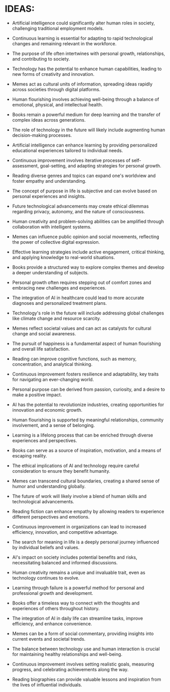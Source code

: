 # IDEAS:

- Artificial intelligence could significantly alter human roles in society, challenging traditional employment models.

- Continuous learning is essential for adapting to rapid technological changes and remaining relevant in the workforce.

- The purpose of life often intertwines with personal growth, relationships, and contributing to society.

- Technology has the potential to enhance human capabilities, leading to new forms of creativity and innovation.

- Memes act as cultural units of information, spreading ideas rapidly across societies through digital platforms.

- Human flourishing involves achieving well-being through a balance of emotional, physical, and intellectual health.

- Books remain a powerful medium for deep learning and the transfer of complex ideas across generations.

- The role of technology in the future will likely include augmenting human decision-making processes.

- Artificial intelligence can enhance learning by providing personalized educational experiences tailored to individual needs.

- Continuous improvement involves iterative processes of self-assessment, goal-setting, and adapting strategies for personal growth.

- Reading diverse genres and topics can expand one's worldview and foster empathy and understanding.

- The concept of purpose in life is subjective and can evolve based on personal experiences and insights.

- Future technological advancements may create ethical dilemmas regarding privacy, autonomy, and the nature of consciousness.

- Human creativity and problem-solving abilities can be amplified through collaboration with intelligent systems.

- Memes can influence public opinion and social movements, reflecting the power of collective digital expression.

- Effective learning strategies include active engagement, critical thinking, and applying knowledge to real-world situations.

- Books provide a structured way to explore complex themes and develop a deeper understanding of subjects.

- Personal growth often requires stepping out of comfort zones and embracing new challenges and experiences.

- The integration of AI in healthcare could lead to more accurate diagnoses and personalized treatment plans.

- Technology's role in the future will include addressing global challenges like climate change and resource scarcity.

- Memes reflect societal values and can act as catalysts for cultural change and social awareness.

- The pursuit of happiness is a fundamental aspect of human flourishing and overall life satisfaction.

- Reading can improve cognitive functions, such as memory, concentration, and analytical thinking.

- Continuous improvement fosters resilience and adaptability, key traits for navigating an ever-changing world.

- Personal purpose can be derived from passion, curiosity, and a desire to make a positive impact.

- AI has the potential to revolutionize industries, creating opportunities for innovation and economic growth.

- Human flourishing is supported by meaningful relationships, community involvement, and a sense of belonging.

- Learning is a lifelong process that can be enriched through diverse experiences and perspectives.

- Books can serve as a source of inspiration, motivation, and a means of escaping reality.

- The ethical implications of AI and technology require careful consideration to ensure they benefit humanity.

- Memes can transcend cultural boundaries, creating a shared sense of humor and understanding globally.

- The future of work will likely involve a blend of human skills and technological advancements.

- Reading fiction can enhance empathy by allowing readers to experience different perspectives and emotions.

- Continuous improvement in organizations can lead to increased efficiency, innovation, and competitive advantage.

- The search for meaning in life is a deeply personal journey influenced by individual beliefs and values.

- AI's impact on society includes potential benefits and risks, necessitating balanced and informed discussions.

- Human creativity remains a unique and invaluable trait, even as technology continues to evolve.

- Learning through failure is a powerful method for personal and professional growth and development.

- Books offer a timeless way to connect with the thoughts and experiences of others throughout history.

- The integration of AI in daily life can streamline tasks, improve efficiency, and enhance convenience.

- Memes can be a form of social commentary, providing insights into current events and societal trends.

- The balance between technology use and human interaction is crucial for maintaining healthy relationships and well-being.

- Continuous improvement involves setting realistic goals, measuring progress, and celebrating achievements along the way.

- Reading biographies can provide valuable lessons and inspiration from the lives of influential individuals.
